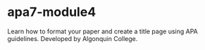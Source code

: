 # apa7-module4
Learn how to format your paper and create a title page using APA guidelines.
Developed by Algonquin College.
